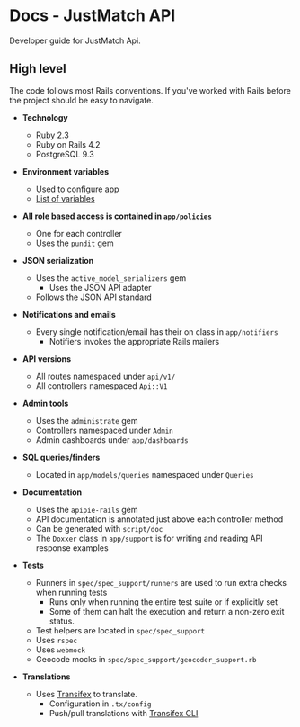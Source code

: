 # Docs - JustMatch API

Developer guide for JustMatch Api.

## High level

The code follows most Rails conventions. If you've worked with Rails before the project should be easy to navigate.

* __Technology__
  - Ruby 2.3
  - Ruby on Rails 4.2
  - PostgreSQL 9.3


* __Environment variables__
  + Used to configure app
  + [List of variables](environment-variables.md)


* __All role based access is contained in `app/policies`__
  - One for each controller
  - Uses the `pundit` gem


* __JSON serialization__
  - Uses the `active_model_serializers` gem
    + Uses the JSON API adapter
  - Follows the JSON API standard


* __Notifications and emails__
  - Every single notification/email has their on class in `app/notifiers`
    + Notifiers invokes the appropriate Rails mailers

* __API versions__
  - All routes namespaced under `api/v1/`
  - All controllers namespaced `Api::V1`


* __Admin tools__
  - Uses the `administrate` gem
  - Controllers namespaced under `Admin`
  - Admin dashboards under `app/dashboards`


* __SQL queries/finders__
  - Located in `app/models/queries` namespaced under `Queries`


* __Documentation__
  - Uses the `apipie-rails` gem
  - API documentation is annotated just above each controller method
  - Can be generated with `script/doc`
  - The `Doxxer` class in `app/support` is for writing and reading API response examples


* __Tests__
  - Runners in `spec/spec_support/runners` are used to run extra checks when running tests
    + Runs only when running the entire test suite or if explicitly set
    + Some of them can halt the execution and return a non-zero exit status.
  - Test helpers are located in `spec/spec_support`
  - Uses `rspec`
  - Uses `webmock`
  - Geocode mocks in `spec/spec_support/geocoder_support.rb`


* __Translations__
  - Uses [Transifex](https://www.transifex.com/justarrived/justmatch-api/) to translate.
    + Configuration in `.tx/config`
    + Push/pull translations with [Transifex CLI](http://docs.transifex.com/client/)

